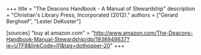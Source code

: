 +++
title = "The Deacons Handbook - A Manual of Stewardship"
description = "Christian's Library Press, Incorporated (2012)."
authors = ["Gerard Berghoef", "Lester DeKoster"]

[sources]
"buy at amazon.com" = "http://www.amazon.com/The-Deacons-Handbook-Manual-Stewardship/dp/1938948637?ie=UTF8&linkCode=ll1&tag=dothopper-20"
+++
